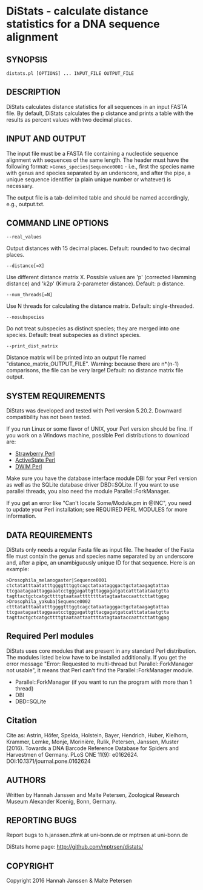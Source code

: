 # DiStats - calculate distance statistics for a DNA sequence alignment

## SYNOPSIS

	distats.pl [OPTIONS] ... INPUT_FILE OUTPUT_FILE

## DESCRIPTION

DiStats calculates distance statistics for all sequences in an input FASTA file. By default, DiStats calculates the p distance and prints a table with the results as percent values with two decimal places. 

## INPUT AND OUTPUT

The input file must be a FASTA file containing a nucleotide sequence alignment with sequences of the same length. The header must have the following format: `>Genus_species|Sequence0001` - i.e., first the species name with genus and species separated by an underscore, and after the pipe, a unique sequence identifier (a plain unique number or whatever) is necessary. 

The output file is a tab-delimited table and should be named accordingly, e.g., output.txt. 


## COMMAND LINE OPTIONS

	--real_values

Output distances with 15 decimal places. Default: rounded to two decimal places. 

	--distance[=X]

Use different distance matrix X. Possible values are 'p' (corrected Hamming distance) and 'k2p' (Kimura 2-parameter distance). Default: p distance.

	--num_threads[=N]

Use N threads for calculating the distance matrix. Default: single-threaded.

	--nosubspecies

Do not treat subspecies as distinct species; they are merged into one species. Default: treat subspecies as distinct species. 

	--print_dist_matrix

Distance matrix will be printed into an output file named "distance_matrix_OUTPUT_FILE". Warning: because there are n*(n-1) comparisons, the file can be very large! Default: no distance matrix file output.
 

## SYSTEM REQUIREMENTS

DiStats was developed and tested with Perl version 5.20.2. Downward compatibility has not been tested.

If you run Linux or some flavor of UNIX, your Perl version should be fine. If you work on a Windows machine, possible Perl distributions to download are:

* [Strawberry Perl](http://strawberryperl.com/)
* [ActiveState Perl](http://www.activestate.com/activeperl)
* [DWIM Perl](http://www.dwimperl.com/windows.html)

Make sure you have the database interface module DBI for your Perl version as well as the SQLite database driver DBD::SQLite. If you want to use parallel threads, you also need the module Parallel::ForkManager.

If you get an error like "Can't locate Some/Module.pm in @INC", you need to update your Perl installation; see REQUIRED PERL MODULES for more information.

## DATA REQUIREMENTS

DiStats only needs a regular Fasta file as input file. The header of the Fasta file must contain the genus and species name separated by an underscore and, after a pipe, an unambiguously unique ID for that sequence. Here is an example: 

	>Drosophila_melanogaster|Sequence0001
	ctctatatttaatatttggggtttggtcagctataatagggactgctataagagtattaa
	ttcgaatagaattaggaaatcctgggagattgttaggagatgatcatttatataatgtta
	tagttactgctcatgcttttgtaataattttttttatagtaataccaattcttattggag
	>Drosophila_yakuba|Sequence0002
	ctttatatttaatatttggggtttggtcagctataatagggactgctataagagtattaa
	ttcgaatagaattaggaaatcctgggagattgttacgagatgatcatttatataatgtta
	tagttactgctcatgcttttgtaataattaattttatagtaataccaattcttattggag



## Required Perl modules

DiStats uses core modules that are present in any standard Perl distribution. The modules listed below have to be installed additionally. If you get the error message "Error: Requested to multi-thread but Parallel::ForkManager not usable", it means that Perl can't find the Parallel::ForkManager module. 

* Parallel::ForkManager (if you want to run the program with more than 1 thread)
* DBI
* DBD::SQLite


## Citation

Cite as: Astrin, Höfer, Spelda, Holstein, Bayer, Hendrich, Huber, Kielhorn,
Krammer, Lemke, Monje, Morinière, Rulik, Petersen, Janssen, Muster (2016).
Towards a DNA Barcode Reference Database for Spiders and Harvestmen of Germany.
PLoS ONE 11(9): e0162624.  DOI:10.1371/journal.pone.0162624

## AUTHORS

Written by Hannah Janssen and Malte Petersen, Zoological Research Museum Alexander Koenig, Bonn, Germany.

## REPORTING BUGS

Report bugs to h.janssen.zfmk at uni-bonn.de or mptrsen at uni-bonn.de

DiStats home page: <http://github.com/mptrsen/distats/>

## COPYRIGHT

Copyright 2016 Hannah Janssen & Malte Petersen

